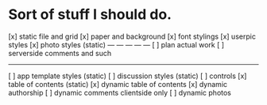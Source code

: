 Sort of stuff I should do.
==========================

[x] static file and grid
[x] paper and background
[x] font stylings
[x] userpic styles
[x] photo styles (static)
— — — — —
[ ] plan actual work
[ ] serverside comments and such
- - - - - 
[ ] app template styles (static)
[ ] discussion styles (static)
[ ] controls 
[x] table of contents (static)
[x] dynamic table of contents
[x] dynamic authorship
[ ] dynamic comments clientside only
[ ] dynamic photos

